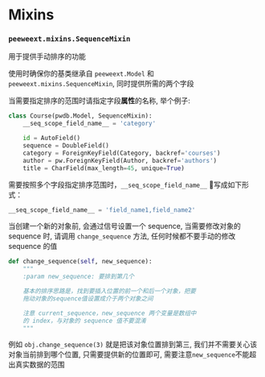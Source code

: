 # Mixins

### `peeweext.mixins.SequenceMixin`

用于提供手动排序的功能

使用时确保你的基类继承自 `peeweext.Model` 和 `peeweext.mixins.SequenceMixin`, 同时提供所需的两个字段

当需要指定排序的范围时请指定字段**属性**的名称, 举个例子:

```python
class Course(pwdb.Model, SequenceMixin):
    __seq_scope_field_name__ = 'category'

    id = AutoField()
    sequence = DoubleField()
    category = ForeignKeyField(Category, backref='courses')
    author = pw.ForeignKeyField(Author, backref='authors')
    title = CharField(max_length=45, unique=True)
```

需要按照多个字段指定排序范围时，`__seq_scope_field_name__` 写成如下形式：

```python
__seq_scope_field_name__ = 'field_name1,field_name2'
```

当创建一个新的对象前, 会通过信号设置一个 sequence, 当需要修改对象的 sequence 时, 请调用 `change_sequence` 方法, 任何时候都不要手动的修改 sequence 的值

```python
def change_sequence(self, new_sequence):
    """
    :param new_sequence: 要排到第几个

    基本的排序思路是，找到要插入位置的前一个和后一个对象，把要
    拖动对象的sequence值设置成介于两个对象之间

    注意 current_sequence，new_sequence 两个变量是数组中
    的 index，与对象的 sequence 值不要混淆
    """
```

例如 `obj.change_sequence(3)` 就是把该对象位置排到第三, 我们并不需要关心该对象当前排到哪个位置, 只需要提供新的位置即可, 需要注意`new_sequence`不能超出真实数据的范围
